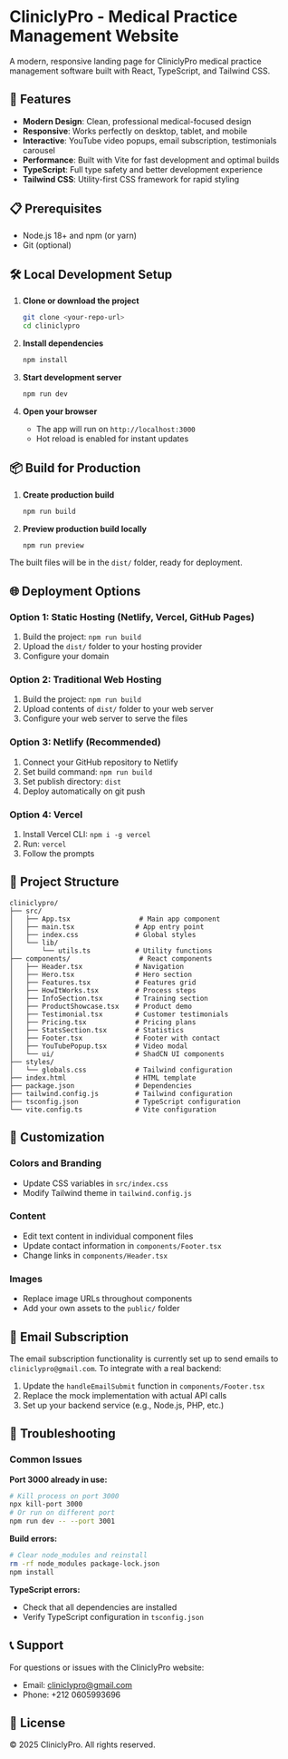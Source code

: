 # CliniclyPro - Medical Practice Management Website

A modern, responsive landing page for CliniclyPro medical practice management software built with React, TypeScript, and Tailwind CSS.

## 🚀 Features

- **Modern Design**: Clean, professional medical-focused design
- **Responsive**: Works perfectly on desktop, tablet, and mobile
- **Interactive**: YouTube video popups, email subscription, testimonials carousel
- **Performance**: Built with Vite for fast development and optimal builds
- **TypeScript**: Full type safety and better development experience
- **Tailwind CSS**: Utility-first CSS framework for rapid styling

## 📋 Prerequisites

- Node.js 18+ and npm (or yarn)
- Git (optional)

## 🛠️ Local Development Setup

1. **Clone or download the project**
   ```bash
   git clone <your-repo-url>
   cd cliniclypro
   ```

2. **Install dependencies**
   ```bash
   npm install
   ```

3. **Start development server**
   ```bash
   npm run dev
   ```

4. **Open your browser**
   - The app will run on `http://localhost:3000`
   - Hot reload is enabled for instant updates

## 📦 Build for Production

1. **Create production build**
   ```bash
   npm run build
   ```

2. **Preview production build locally**
   ```bash
   npm run preview
   ```

The built files will be in the `dist/` folder, ready for deployment.

## 🌐 Deployment Options

### Option 1: Static Hosting (Netlify, Vercel, GitHub Pages)

1. Build the project: `npm run build`
2. Upload the `dist/` folder to your hosting provider
3. Configure your domain

### Option 2: Traditional Web Hosting

1. Build the project: `npm run build`
2. Upload contents of `dist/` folder to your web server
3. Configure your web server to serve the files

### Option 3: Netlify (Recommended)

1. Connect your GitHub repository to Netlify
2. Set build command: `npm run build`
3. Set publish directory: `dist`
4. Deploy automatically on git push

### Option 4: Vercel

1. Install Vercel CLI: `npm i -g vercel`
2. Run: `vercel`
3. Follow the prompts

## 📁 Project Structure

```
cliniclypro/
├── src/
│   ├── App.tsx                 # Main app component
│   ├── main.tsx               # App entry point
│   ├── index.css              # Global styles
│   └── lib/
│       └── utils.ts           # Utility functions
├── components/                 # React components
│   ├── Header.tsx             # Navigation
│   ├── Hero.tsx               # Hero section
│   ├── Features.tsx           # Features grid
│   ├── HowItWorks.tsx         # Process steps
│   ├── InfoSection.tsx        # Training section
│   ├── ProductShowcase.tsx    # Product demo
│   ├── Testimonial.tsx        # Customer testimonials
│   ├── Pricing.tsx            # Pricing plans
│   ├── StatsSection.tsx       # Statistics
│   ├── Footer.tsx             # Footer with contact
│   ├── YouTubePopup.tsx       # Video modal
│   └── ui/                    # ShadCN UI components
├── styles/
│   └── globals.css            # Tailwind configuration
├── index.html                 # HTML template
├── package.json               # Dependencies
├── tailwind.config.js         # Tailwind configuration
├── tsconfig.json              # TypeScript configuration
└── vite.config.ts             # Vite configuration
```

## 🔧 Customization

### Colors and Branding
- Update CSS variables in `src/index.css`
- Modify Tailwind theme in `tailwind.config.js`

### Content
- Edit text content in individual component files
- Update contact information in `components/Footer.tsx`
- Change links in `components/Header.tsx`

### Images
- Replace image URLs throughout components
- Add your own assets to the `public/` folder

## 📧 Email Subscription

The email subscription functionality is currently set up to send emails to `cliniclypro@gmail.com`. To integrate with a real backend:

1. Update the `handleEmailSubmit` function in `components/Footer.tsx`
2. Replace the mock implementation with actual API calls
3. Set up your backend service (e.g., Node.js, PHP, etc.)

## 🚨 Troubleshooting

### Common Issues

**Port 3000 already in use:**
```bash
# Kill process on port 3000
npx kill-port 3000
# Or run on different port
npm run dev -- --port 3001
```

**Build errors:**
```bash
# Clear node_modules and reinstall
rm -rf node_modules package-lock.json
npm install
```

**TypeScript errors:**
- Check that all dependencies are installed
- Verify TypeScript configuration in `tsconfig.json`

## 📞 Support

For questions or issues with the CliniclyPro website:
- Email: cliniclypro@gmail.com
- Phone: +212 0605993696

## 📄 License

© 2025 CliniclyPro. All rights reserved.